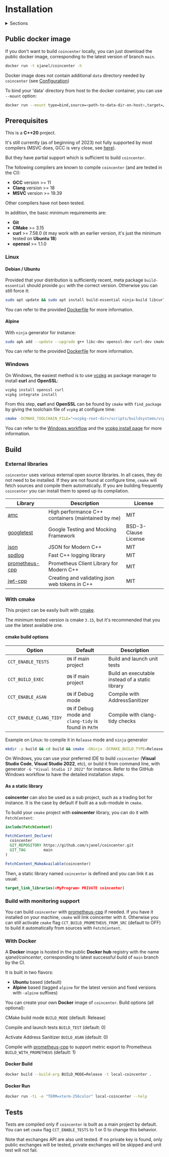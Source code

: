 # Installation

<details><summary>Sections</summary>
<p>

- [Installation](#installation)
  - [Public docker image](#public-docker-image)
  - [Prerequisites](#prerequisites)
    - [Linux](#linux)
      - [Debian / Ubuntu](#debian--ubuntu)
      - [Alpine](#alpine)
    - [Windows](#windows)
  - [Build](#build)
    - [External libraries](#external-libraries)
    - [With cmake](#with-cmake)
      - [cmake build options](#cmake-build-options)
      - [As a static library](#as-a-static-library)
    - [Build with monitoring support](#build-with-monitoring-support)
    - [With Docker](#with-docker)
      - [Docker Build](#docker-build)
      - [Docker Run](#docker-run)
  - [Tests](#tests)

</p>
</details>

## Public docker image

If you don't want to build `coincenter` locally, you can just download the public docker image, corresponding to the latest version of branch `main`.

```bash
docker run -t sjanel/coincenter -h
```

Docker image does not contain additional `data` directory needed by `coincenter` (see [Configuration](CONFIG.md))

To bind your 'data' directory from host to the docker container, you can use `--mount` option:

```bash
docker run --mount type=bind,source=<path-to-data-dir-on-host>,target=/app/data sjanel/coincenter
```

## Prerequisites

This is a **C++20** project.

It's still currently (as of beginning of 2023) not fully supported by most compilers (MSVC does, GCC is very close, see [here](https://en.cppreference.com/w/cpp/compiler_support)).

But they have partial support which is sufficient to build `coincenter`.

The following compilers are known to compile `coincenter` (and are tested in the CI):

- **GCC** version >= 11
- **Clang** version >= 18
- **MSVC** version >= 19.39

Other compilers have not been tested.

In addition, the basic minimum requirements are:

- **Git**
- **CMake** >= 3.15
- **curl** >= 7.58.0 (it may work with an earlier version, it's just the minimum tested on **Ubuntu 18**)
- **openssl** >= 1.1.0

### Linux

#### Debian / Ubuntu

Provided that your distribution is sufficiently recent, meta package `build-essential` should provide `gcc` with the correct version.
Otherwise you can still force it:

```bash
sudo apt update && sudo apt install build-essential ninja-build libcurl4-gnutls-dev libssl-dev cmake git ca-certificates gzip
```

You can refer to the provided [Dockerfile](Dockerfile) for more information.

#### Alpine

With `ninja` generator for instance:

```bash
sudo apk add --update --upgrade g++ libc-dev openssl-dev curl-dev cmake ninja git ca-certificates
```

You can refer to the provided [Dockerfile](alpine.Dockerfile) for more information.

### Windows

On Windows, the easiest method is to use [vcpkg](https://chocolatey.org/install) as package manager to install **curl** and **OpenSSL**:

```bash
vcpkg install openssl curl
vcpkg integrate install
```

From this step, **curl** and **OpenSSL** can be found by `cmake` with `find_package` by giving the toolchain file of `vcpkg` at configure time:

```bash
cmake -DCMAKE_TOOLCHAIN_FILE="<vcpkg-root-dir>/scripts/buildsystems/vcpkg.cmake" ...
```

You can refer to the [Windows workflow](.github/workflows/windows.yml) and the [vcpkg install page](https://vcpkg.io/en/getting-started?platform=windows) for more information.

## Build

### External libraries

`coincenter` uses various external open source libraries.
In all cases, they do not need to be installed. If they are not found at configure time, `cmake` will fetch sources and compile them automatically.
If you are building frequently `coincenter` you can install them to speed up its compilation.

| Library                                                        | Description                                        | License              |
| -------------------------------------------------------------- | -------------------------------------------------- | -------------------- |
| [amc](https://github.com/AmadeusITGroup/amc.git)               | High performance C++ containers (maintained by me) | MIT                  |
| [googletest](https://github.com/google/googletest.git)         | Google Testing and Mocking Framework               | BSD-3-Clause License |
| [json](https://github.com/nlohmann/json)                       | JSON for Modern C++                                | MIT                  |
| [spdlog](https://github.com/gabime/spdlog.git)                 | Fast C++ logging library                           | MIT                  |
| [prometheus-cpp](https://github.com/jupp0r/prometheus-cpp.git) | Prometheus Client Library for Modern C++           | MIT                  |
| [jwt-cpp](https://github.com/Thalhammer/jwt-cpp)               | Creating and validating json web tokens in C++     | MIT                  |

### With cmake

This project can be easily built with [cmake](https://cmake.org/).

The minimum tested version is cmake `3.15`, but it's recommended that you use the latest available one.

#### cmake build options

| Option                  | Default                                                | Description                                     |
| ----------------------- | ------------------------------------------------------ | ----------------------------------------------- |
| `CCT_ENABLE_TESTS`      | `ON` if main project                                   | Build and launch unit tests                     |
| `CCT_BUILD_EXEC`        | `ON` if main project                                   | Build an executable instead of a static library |
| `CCT_ENABLE_ASAN`       | `ON` if Debug mode                                     | Compile with AddressSanitizer                   |
| `CCT_ENABLE_CLANG_TIDY` | `ON` if Debug mode and `clang-tidy` is found in `PATH` | Compile with clang-tidy checks                  |

Example on Linux: to compile it in `Release` mode and `ninja` generator

```bash
mkdir -p build && cd build && cmake -GNinja -DCMAKE_BUILD_TYPE=Release .. && ninja
```

On Windows, you can use your preferred IDE to build `coincenter` (**Visual Studio Code**, **Visual Studio 2022**, etc), or build it from command line, with generator `-G "Visual Studio 17 2022"` for instance. Refer to the GitHub Windows workflow to have the detailed installation steps.

#### As a static library

**coincenter** can also be used as a sub project, such as a trading bot for instance. It is the case by default if built as a sub-module in `cmake`.

To build your `cmake` project with **coincenter** library, you can do it with `FetchContent`:

```cmake
include(FetchContent)

FetchContent_Declare(
  coincenter
  GIT_REPOSITORY https://github.com/sjanel/coincenter.git
  GIT_TAG        main
)

FetchContent_MakeAvailable(coincenter)
```

Then, a static library named `coincenter` is defined and you can link it as usual:

```cmake
target_link_libraries(<MyProgram> PRIVATE coincenter)
```

### Build with monitoring support

You can build `coincenter` with [prometheus-cpp](https://github.com/jupp0r/prometheus-cpp) if needed.
If you have it installed on your machine, `cmake` will link coincenter with it. Otherwise you can still activate `cmake` flag `CCT_BUILD_PROMETHEUS_FROM_SRC` (default to OFF) to build it automatically from sources with `FetchContent`.

### With Docker

A **Docker** image is hosted in the public **Docker hub** registry with the name *sjanel/coincenter*, corresponding to latest successful build of `main` branch by the CI.

It is built in two flavors:

- **Ubuntu** based (default)
- **Alpine** based (tagged `alpine` for the latest version and fixed versions with `-alpine` suffixes)

You can create your own **Docker** image of `coincenter`.
Build options (all optional):

CMake build mode
`BUILD_MODE` (default: Release)

Compile and launch tests
`BUILD_TEST` (default: 0)

Activate Address Sanitizer
`BUILD_ASAN` (default: 0)

Compile with [prometheus-cpp](https://github.com/jupp0r/prometheus-cpp) to support metric export to Prometheus
`BUILD_WITH_PROMETHEUS` (default: 1)

#### Docker Build

```bash
docker build --build-arg BUILD_MODE=Release -t local-coincenter .
```

#### Docker Run

```bash
docker run -ti -e "TERM=xterm-256color" local-coincenter --help
```

## Tests

Tests are compiled only if `coincenter` is built as a main project by default. You can set `cmake` flag `CCT_ENABLE_TESTS` to 1 or 0 to change this behavior.

Note that exchanges API are also unit tested. If no private key is found, only public exchanges will be tested, private exchanges will be skipped and unit test will not fail.

